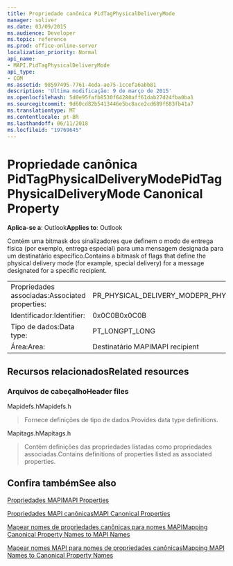 ```yaml
---
title: Propriedade canônica PidTagPhysicalDeliveryMode
manager: soliver
ms.date: 03/09/2015
ms.audience: Developer
ms.topic: reference
ms.prod: office-online-server
localization_priority: Normal
api_name:
- MAPI.PidTagPhysicalDeliveryMode
api_type:
- COM
ms.assetid: 98597495-7761-4eda-ae75-1ccefa6abb81
description: 'Última modificação: 9 de março de 2015'
ms.openlocfilehash: 5d0e95fafb8530f64280aff61dab27d24fba0ba1
ms.sourcegitcommit: 9d60cd82b5413446e5bc8ace2cd689f683fb41a7
ms.translationtype: MT
ms.contentlocale: pt-BR
ms.lasthandoff: 06/11/2018
ms.locfileid: "19769645"
---
```

# <a name="pidtagphysicaldeliverymode-canonical-property"></a><span data-ttu-id="b4122-103">Propriedade canônica PidTagPhysicalDeliveryMode</span><span class="sxs-lookup"><span data-stu-id="b4122-103">PidTagPhysicalDeliveryMode Canonical Property</span></span>

  
  
<span data-ttu-id="b4122-104">**Aplica-se a**: Outlook</span><span class="sxs-lookup"><span data-stu-id="b4122-104">**Applies to**: Outlook</span></span> 
  
<span data-ttu-id="b4122-105">Contém uma bitmask dos sinalizadores que definem o modo de entrega física (por exemplo, entrega especial) para uma mensagem designada para um destinatário específico.</span><span class="sxs-lookup"><span data-stu-id="b4122-105">Contains a bitmask of flags that define the physical delivery mode (for example, special delivery) for a message designated for a specific recipient.</span></span>
  
|||
|:-----|:-----|
|<span data-ttu-id="b4122-106">Propriedades associadas:</span><span class="sxs-lookup"><span data-stu-id="b4122-106">Associated properties:</span></span>  <br/> |<span data-ttu-id="b4122-107">PR_PHYSICAL_DELIVERY_MODE</span><span class="sxs-lookup"><span data-stu-id="b4122-107">PR_PHYSICAL_DELIVERY_MODE</span></span>  <br/> |
|<span data-ttu-id="b4122-108">Identificador:</span><span class="sxs-lookup"><span data-stu-id="b4122-108">Identifier:</span></span>  <br/> |<span data-ttu-id="b4122-109">0x0C0B</span><span class="sxs-lookup"><span data-stu-id="b4122-109">0x0C0B</span></span>  <br/> |
|<span data-ttu-id="b4122-110">Tipo de dados:</span><span class="sxs-lookup"><span data-stu-id="b4122-110">Data type:</span></span>  <br/> |<span data-ttu-id="b4122-111">PT_LONG</span><span class="sxs-lookup"><span data-stu-id="b4122-111">PT_LONG</span></span>  <br/> |
|<span data-ttu-id="b4122-112">Área:</span><span class="sxs-lookup"><span data-stu-id="b4122-112">Area:</span></span>  <br/> |<span data-ttu-id="b4122-113">Destinatário MAPI</span><span class="sxs-lookup"><span data-stu-id="b4122-113">MAPI recipient</span></span>  <br/> |
   
## <a name="related-resources"></a><span data-ttu-id="b4122-114">Recursos relacionados</span><span class="sxs-lookup"><span data-stu-id="b4122-114">Related resources</span></span>

### <a name="header-files"></a><span data-ttu-id="b4122-115">Arquivos de cabeçalho</span><span class="sxs-lookup"><span data-stu-id="b4122-115">Header files</span></span>

<span data-ttu-id="b4122-116">Mapidefs.h</span><span class="sxs-lookup"><span data-stu-id="b4122-116">Mapidefs.h</span></span>
  
> <span data-ttu-id="b4122-117">Fornece definições de tipo de dados.</span><span class="sxs-lookup"><span data-stu-id="b4122-117">Provides data type definitions.</span></span>
    
<span data-ttu-id="b4122-118">Mapitags.h</span><span class="sxs-lookup"><span data-stu-id="b4122-118">Mapitags.h</span></span>
  
> <span data-ttu-id="b4122-119">Contém definições das propriedades listadas como propriedades associadas.</span><span class="sxs-lookup"><span data-stu-id="b4122-119">Contains definitions of properties listed as associated properties.</span></span>
    
## <a name="see-also"></a><span data-ttu-id="b4122-120">Confira também</span><span class="sxs-lookup"><span data-stu-id="b4122-120">See also</span></span>



[<span data-ttu-id="b4122-121">Propriedades MAPI</span><span class="sxs-lookup"><span data-stu-id="b4122-121">MAPI Properties</span></span>](mapi-properties.md)
  
[<span data-ttu-id="b4122-122">Propriedades MAPI canônicas</span><span class="sxs-lookup"><span data-stu-id="b4122-122">MAPI Canonical Properties</span></span>](mapi-canonical-properties.md)
  
[<span data-ttu-id="b4122-123">Mapear nomes de propriedades canônicas para nomes MAPI</span><span class="sxs-lookup"><span data-stu-id="b4122-123">Mapping Canonical Property Names to MAPI Names</span></span>](mapping-canonical-property-names-to-mapi-names.md)
  
[<span data-ttu-id="b4122-124">Mapear nomes MAPI para nomes de propriedades canônicas</span><span class="sxs-lookup"><span data-stu-id="b4122-124">Mapping MAPI Names to Canonical Property Names</span></span>](mapping-mapi-names-to-canonical-property-names.md)

